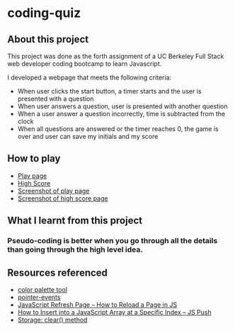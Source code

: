 # coding-quiz

## About this project
This project was done as the forth assignment of a UC Berkeley Full Stack web developer coding bootcamp to learn Javascript.

I developed a webpage that meets the following criteria:
- When user clicks the start button,  a timer starts and the user is presented with a question
- When user answers a question, user is presented with another question
- When a user answer a question incorrectly, time is subtracted from the clock
- When all questions are answered or the timer reaches 0, the game is over and user can save my initials and my score

## How to play

- [Play page](https://mitsukaichi.github.io/coding-quiz/)
- [High Score](https://mitsukaichi.github.io/coding-quiz/highscore/highscore.html) 
- [Screenshot of play page]()
- [Screenshot of high score page]()

## What I learnt from this project 

### Pseudo-coding is better when you go through all the details than going through the high level idea.




## Resources referenced
- [color palette tool](https://coolors.co/fab9b9-e5d4c0-c5decd-a1e8cc-495159)
- [pointer-events](https://developer.mozilla.org/en-US/docs/Web/CSS/pointer-events)
- [JavaScript Refresh Page – How to Reload a Page in JS](https://www.freecodecamp.org/news/javascript-refresh-page-how-to-reload-a-page-in-js/#:~:text=Method%201%3A%20How%20to%20Refresh,and%20loading%20the%20latest%20content.)
- [How to Insert into a JavaScript Array at a Specific Index – JS Push](https://www.freecodecamp.org/news/insert-into-javascript-array-at-specific-index/)
- [Storage: clear() method](https://developer.mozilla.org/en-US/docs/Web/API/Storage/clear)